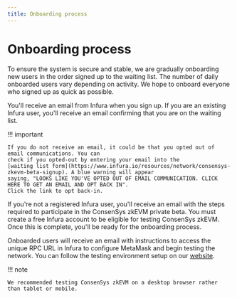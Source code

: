 ```yaml
---
title: Onboarding process
---
```


# Onboarding process

To ensure the system is secure and stable, we are gradually onboarding new users in the order
signed up to the waiting list. The number of daily onboarded users vary depending on activity.
We hope to onboard everyone who signed up as quick as possible.

You'll receive an email from Infura when you sign up. If you are an existing Infura user, you'll
receive an email confirming that you are on the waiting list.

!!! important

    If you do not receive an email, it could be that you opted out of email communications. You can
    check if you opted-out by entering your email into the
    [waiting list form](https://www.infura.io/resources/network/consensys-zkevm-beta-signup). A blue warning will appear
    saying, "LOOKS LIKE YOU'VE OPTED OUT OF EMAIL COMMUNICATION. CLICK HERE TO GET AN EMAIL AND OPT BACK IN".
    Click the link to opt back-in.

If you're not a registered Infura user, you'll receive an email with the steps required to
participate in the ConsenSys zkEVM private beta. You must create a free Infura account to be eligible
for testing ConsenSys zkEVM. Once this is complete, you'll be ready for the onboarding process.

Onboarded users will receive an email with instructions to access the unique
RPC URL in Infura to configure MetaMask and begin testing the network. You can follow the testing environment
setup on our [website](https://goerli.zkevm.consensys.net/).

!!! note

    We recommended testing ConsenSys zkEVM on a desktop browser rather than tablet or mobile.
